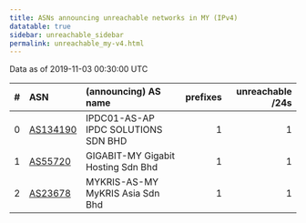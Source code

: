 ```yaml
---
title: ASNs announcing unreachable networks in MY (IPv4)
datatable: true
sidebar: unreachable_sidebar
permalink: unreachable_my-v4.html
---
```


Data as of 2019-11-03 00:30:00 UTC


<div class="datatable-begin"></div>

|   # | ASN                                      | (announcing) AS name                |   prefixes |   unreachable /24s |
|----:|:-----------------------------------------|:------------------------------------|-----------:|-------------------:|
|   0 | [AS134190](unreachable_AS134190-v4.html) | IPDC01-AS-AP IPDC SOLUTIONS SDN BHD |          1 |                  1 |
|   1 | [AS55720](unreachable_AS55720-v4.html)   | GIGABIT-MY Gigabit Hosting Sdn Bhd  |          1 |                  1 |
|   2 | [AS23678](unreachable_AS23678-v4.html)   | MYKRIS-AS-MY MyKRIS Asia Sdn Bhd    |          1 |                  1 |

<div class="datatable-end"></div>